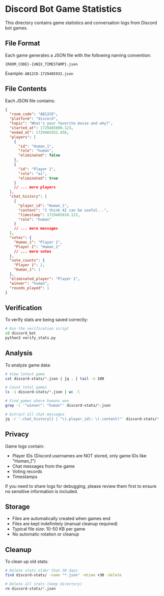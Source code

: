 # Discord Bot Game Statistics

This directory contains game statistics and conversation logs from Discord bot games.

## File Format

Each game generates a JSON file with the following naming convention:
```
{ROOM_CODE}-{UNIX_TIMESTAMP}.json
```

Example: `AB12CD-1729485932.json`

## File Contents

Each JSON file contains:

```json
{
  "room_code": "AB12CD",
  "platform": "discord",
  "topic": "What's your favorite movie and why?",
  "started_at": 1729485800.123,
  "ended_at": 1729485932.456,
  "players": [
    {
      "id": "Human_1",
      "role": "human",
      "eliminated": false
    },
    {
      "id": "Player 1",
      "role": "ai",
      "eliminated": true
    }
    // ... more players
  ],
  "chat_history": [
    {
      "player_id": "Human_1",
      "content": "I think AI can be useful...",
      "timestamp": 1729485810.123,
      "role": "human"
    }
    // ... more messages
  ],
  "votes": {
    "Human_1": "Player 1",
    "Player 2": "Human_1"
    // ... more votes
  },
  "vote_counts": {
    "Player 1": 2,
    "Human_1": 1
  },
  "eliminated_player": "Player 1",
  "winner": "human",
  "rounds_played": 1
}
```

## Verification

To verify stats are being saved correctly:

```bash
# Run the verification script
cd discord_bot
python3 verify_stats.py
```

## Analysis

To analyze game data:

```bash
# View latest game
cat discord-stats/*.json | jq . | tail -n 100

# Count total games
ls -1 discord-stats/*.json | wc -l

# Find games where humans won
grep -l '"winner": "human"' discord-stats/*.json

# Extract all chat messages
jq -r '.chat_history[] | "\(.player_id): \(.content)"' discord-stats/*.json
```

## Privacy

Game logs contain:
- Player IDs (Discord usernames are NOT stored, only game IDs like "Human_1")
- Chat messages from the game
- Voting records
- Timestamps

If you need to share logs for debugging, please review them first to ensure no sensitive information is included.

## Storage

- Files are automatically created when games end
- Files are kept indefinitely (manual cleanup required)
- Typical file size: 10-50 KB per game
- No automatic rotation or cleanup

## Cleanup

To clean up old stats:

```bash
# Delete stats older than 30 days
find discord-stats/ -name "*.json" -mtime +30 -delete

# Delete all stats (keep directory)
rm discord-stats/*.json
```


